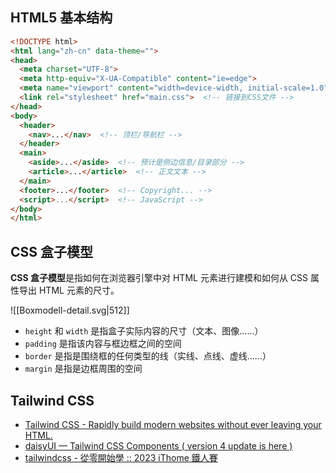 ## HTML5 基本结构

```html
<!DOCTYPE html>
<html lang="zh-cn" data-theme="">
<head>
  <meta charset="UTF-8">
  <meta http-equiv="X-UA-Compatible" content="ie=edge">
  <meta name="viewport" content="width=device-width, initial-scale=1.0">
  <link rel="stylesheet" href="main.css">  <!-- 链接到CSS文件 -->
</head>
<body>
  <header>
    <nav>...</nav>  <!-- 顶栏/导航栏 -->
  </header>
  <main>
    <aside>...</aside>  <!-- 预计是侧边信息/目录部分 -->
    <article>...</article>  <!-- 正文文本 -->
  </main>
  <footer>...</footer>  <!-- Copyright... -->
  <script>...</script>  <!-- JavaScript -->
</body>
</html>
```

## CSS 盒子模型

**CSS 盒子模型**是指如何在浏览器引擎中对 HTML 元素进行建模和如何从 CSS 属性导出 HTML 元素的尺寸。

![[Boxmodell-detail.svg|512]]

- `height` 和 `width` 是指盒子实际内容的尺寸（文本、图像……）
- `padding` 是指该内容与框边框之间的空间
- `border` 是指是围绕框的任何类型的线（实线、点线、虚线……）
- `margin` 是指是边框周围的空间

## Tailwind CSS

- [Tailwind CSS - Rapidly build modern websites without ever leaving your HTML.](https://tailwindcss.com/)
- [daisyUI — Tailwind CSS Components ( version 4 update is here )](https://daisyui.com/)
- [tailwindcss - 從零開始學 :: 2023 iThome 鐵人賽](https://ithelp.ithome.com.tw/users/20162607/ironman/6658)